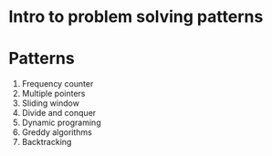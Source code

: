 # Intro to problem solving patterns

# Patterns

1. Frequency counter
2. Multiple pointers
3. Sliding window
4. Divide and conquer
5. Dynamic programing
6. Greddy algorithms
7. Backtracking
